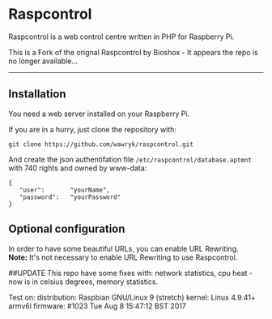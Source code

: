 # Raspcontrol

Raspcontrol is a web control centre written in PHP for Raspberry Pi.

This is a Fork of the orignal Raspcontrol by Bioshox - It appears the repo is no longer available...

***


## Installation

You need a web server installed on your Raspberry Pi.


If you are in a hurry, just clone the repository with:

	git clone https://github.com/wawryk/raspcontrol.git

And create the json authentifation file `/etc/raspcontrol/database.aptmnt` with 740 rights and owned by www-data:

	{
 	   "user":       "yourName",
 	   "password":   "yourPassword"
	}

## Optional configuration

In order to have some beautiful URLs, you can enable URL Rewriting.  
__Note:__ It's not necessary to enable URL Rewriting to use Raspcontrol.


##UPDATE
This repo have some fixes with: 
           network statistics, 
           cpu heat - now is in celsius degrees,
           memory statistics.

Test on:
           distribution: Raspbian GNU/Linux 9 (stretch) 
           kernel: Linux 4.9.41+ armv6l 
           firmware: #1023 Tue Aug 8 15:47:12 BST 2017

